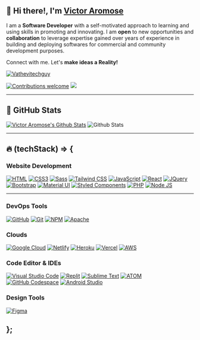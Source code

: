 ## 👋 Hi there!, I'm <a href="https://linktr.ee/Vathevitechguy" target="_blank">Victor Aromose</a>

I am a **Software Developer** with a self-motivated approach to learning and using skills in promoting and innovating. I am **open** to new opportunities and **collaboration** to leverage expertise gained over years of experience in building and deploying softwares for commercial and community development purposes.

Connect with me. Let's **make ideas a Reality!**

<p align="left"> <a href="https://twitter.com/vathevitechguy" target="blank"><img src="https://img.shields.io/twitter/follow/vathevitechguy?logo=twitter&style=for-the-badge" alt="Vathevitechguy" /></a></p>

[![Contributions welcome](https://img.shields.io/badge/contributions-welcome-brightgreen.svg?style=flat)](https://github.com/vathevitechguy)
[![](https://komarev.com/ghpvc/?username=vathevitechguy&color=blue)](https://github.com/vathevitechguy)

---

## 🚀 GitHub Stats

[![Victor Aromose's Github Stats](https://activity-graph.herokuapp.com/graph?username=vathevitechguy&bg_color=1c1917&color=ffffff&line=22c55e&point=ffffff&area_color=1c1917&area=true&hide_border=true&custom_title=Commits%20Graph)](https://github.com/vathevitechguy)
![Github Stats](https://github-readme-stats.vercel.app/api?username=vathevitechguy&count_private=true&show_icons=true&theme=dark)

<!-- ![Top Langs](https://github-readme-stats.vercel.app/api/top-langs/?username=vathevitechguy&hide=TeX&layout=compact&theme=synthwave) -->

---

## 🔥 (techStack) => {

### **Website Development**

[![HTML](https://img.shields.io/badge/HTML5-E34F26?style=for-the-badge&logo=html5&logoColor=white 'HTML')](https://github.com/vathevitechguy?tab=repositories)
[![CSS3](https://img.shields.io/badge/CSS3-1572B6?style=for-the-badge&logo=css3&logoColor=white 'CSS')](https://github.com/vathevitechguy?tab=repositories)
[![Sass](https://img.shields.io/badge/Sass-CC6699?style=for-the-badge&logo=sass&logoColor=white 'SASS')](https://github.com/vathevitechguy?tab=repositories)
[![Tailwind CSS](https://img.shields.io/badge/tailwind-2596be?style=for-the-badge&logo=tailwind-css&logoColor=white 'Tailwind')](https://github.com/vathevitechguy?tab=repositories)
[![JavaScript](https://img.shields.io/badge/JavaScript-F7DF1E?style=for-the-badge&logo=javascript&logoColor=black 'JavaScript')](https://github.com/vathevitechguy?tab=repositories)
[![React](https://img.shields.io/badge/React-20232A?style=for-the-badge&logo=react&logoColor=61DAFB 'React')](https://github.com/vathevitechguy?tab=repositories)
[![JQuery](https://img.shields.io/badge/jQuery-0769AD?style=for-the-badge&logo=jquery&logoColor=white 'JQuery')](https://github.com/vathevitechguy?tab=repositories)
[![Bootstrap](https://img.shields.io/badge/Bootstrap-563D7C?style=for-the-badge&logo=bootstrap&logoColor=white 'Bootstrap')](https://github.com/vathevitechguy?tab=repositories)
[![Material UI](https://img.shields.io/badge/Material--UI-%230081CB.svg?style=for-the-badge&logo=mui&logoColor=white 'Material UI')](https://github.com/vathevitechguy?tab=repositories)
[![Styled Components](https://img.shields.io/badge/styled--components-DB7093?style=for-the-badge&logo=styled-components&logoColor=white 'Styled-Components')](https://github.com/vathevitechguy?tab=repositories)
[![PHP](https://img.shields.io/badge/PHP-777BB4?style=for-the-badge&logo=php&logoColor=white 'PHP')](https://github.com/vathevitechguy?tab=repositories)
[![Node JS](https://img.shields.io/badge/Node.js-43853D?style=for-the-badge&logo=node.js&logoColor=white 'Nodejs')](https://github.com/vathevitechguy?tab=repositories)

<hr />

### **DevOps Tools**

[![GitHub](https://img.shields.io/badge/github-%23121011.svg?style=for-the-badge&logo=github&logoColor=white 'GitHub')](https://github.com/vathevitechguy?tab=repositories)
[![Git](https://img.shields.io/badge/git-%23F05033.svg?style=for-the-badge&logo=git&logoColor=white 'Git')](https://github.com/vathevitechguy?tab=repositories)
[![NPM](https://img.shields.io/badge/NPM-%23000000.svg?style=for-the-badge&logo=npm&logoColor=white 'Npm')](https://github.com/vathevitechguy?tab=repositories)
[![Apache](https://img.shields.io/badge/apache-%23D42029.svg?style=for-the-badge&logo=apache&logoColor=white 'Apache')](https://github.com/vathevitechguy?tab=repositories)

### **Clouds**

[![Google Cloud](https://img.shields.io/badge/GoogleCloud-%234285F4.svg?style=for-the-badge&logo=google-cloud&logoColor=white 'Google Cloud')](https://github.com/vathevitechguy?tab=repositories)
[![Netlify](https://img.shields.io/badge/netlify-%23000000.svg?style=for-the-badge&logo=netlify&logoColor=#00C7B7 'Netlify')](https://github.com/vathevitechguy?tab=repositories)
[![Heroku](https://img.shields.io/badge/heroku-%23430098.svg?style=for-the-badge&logo=heroku&logoColor=white 'Heroku')](https://github.com/vathevitechguy?tab=repositories)
[![Vercel](https://img.shields.io/badge/vercel-%23000000.svg?style=for-the-badge&logo=vercel&logoColor=white 'Vercel')](https://github.com/vathevitechguy?tab=repositories)
[![AWS](https://img.shields.io/badge/Amazon-_AWS-FF9900?style=for-the-badge&logo=amazon-aws&logoColor=white 'AWS')](https://github.com/vathevitechguy?tab=repositories)

### **Code Editor & IDEs**

[![Visual Studio Code](https://img.shields.io/badge/VS%20Code-0078d7.svg?style=for-the-badge&logo=visual-studio-code&logoColor=white 'Visual Studio Code')](https://github.com/vathevitechguy?tab=repositories)
[![Replit](https://img.shields.io/badge/replit-%23000000.svg?style=for-the-badge&logo=replit&logoColor=important 'Replit')](https://github.com/vathevitechguy?tab=repositories)
[![Sublime Text](https://img.shields.io/badge/sublime_text-%23575757.svg?style=for-the-badge&logo=sublime-text&logoColor=important 'Sublime Text')](https://github.com/vathevitechguy?tab=repositories)
[![ATOM](https://img.shields.io/badge/atom-27a86c?style=for-the-badge&logo=atom&logoColor=white)](https://github.com/vathevitechguy?tab=repositories)
[![GitHub Codespace](https://img.shields.io/badge/github_codespace-%23121011.svg?style=for-the-badge&logo=github&logoColor=white 'GitHub Codespace')](https://github.com/vathevitechguy?tab=repositories)
[![Android Studio](https://img.shields.io/badge/Android%20Studio-3DDC84.svg?style=for-the-badge&logo=android-studio&logoColor=white)](https://github.com/vathevitechguy?tab=repositories)

### **Design Tools**

[![Figma](https://img.shields.io/badge/figma-%23F24E1E.svg?style=for-the-badge&logo=figma&logoColor=white 'Figma')](https://github.com/vathevitechguy?tab=repositories)

## };

<!-- <details>
  <summary>:zap: GitHub Stats</summary>
  <br />
 <img align="left" alt="vathevitechguy's GitHub Stats" src="https://github-readme-stats.vercel.app/api?username=vathevitechguy&show_icons=true&hide_border=true&theme=dracula" />
</details> -->
